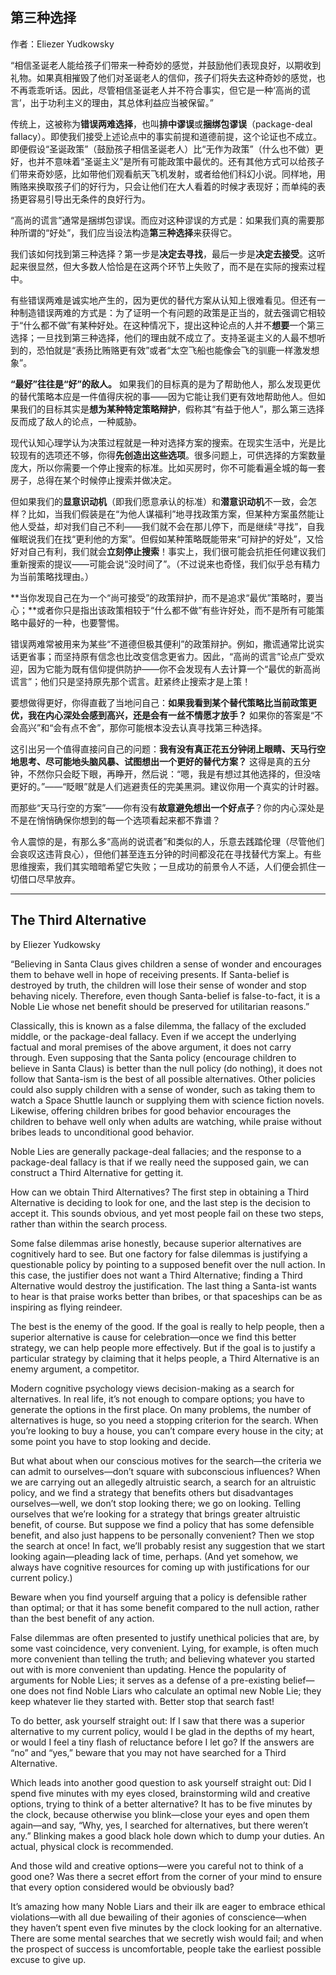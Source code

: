 ## 第三种选择

作者：Eliezer Yudkowsky

“相信圣诞老人能给孩子们带来一种奇妙的感觉，并鼓励他们表现良好，以期收到礼物。如果真相摧毁了他们对圣诞老人的信仰，孩子们将失去这种奇妙的感觉，也不再乖乖听话。因此，尽管相信圣诞老人并不符合事实，但它是一种‘高尚的谎言’，出于功利主义的理由，其总体利益应当被保留。”

传统上，这被称为**错误两难选择**，也叫**排中谬误**或**捆绑包谬误**（package-deal fallacy）。即使我们接受上述论点中的事实前提和道德前提，这个论证也不成立。即便假设“圣诞政策”（鼓励孩子相信圣诞老人）比“无作为政策”（什么也不做）更好，也并不意味着“圣诞主义”是所有可能政策中最优的。还有其他方式可以给孩子们带来奇妙感，比如带他们观看航天飞机发射，或者给他们科幻小说。同样地，用贿赂来换取孩子们的好行为，只会让他们在大人看着的时候才表现好；而单纯的表扬更容易引导出无条件的良好行为。

“高尚的谎言”通常是捆绑包谬误。而应对这种谬误的方式是：如果我们真的需要那种所谓的“好处”，我们应当设法构造**第三种选择**来获得它。

我们该如何找到第三种选择？第一步是**决定去寻找**，最后一步是**决定去接受**。这听起来很显然，但大多数人恰恰是在这两个环节上失败了，而不是在实际的搜索过程中。

有些错误两难是诚实地产生的，因为更优的替代方案从认知上很难看见。但还有一种制造错误两难的方式是：为了证明一个有问题的政策是正当的，就去强调它相较于“什么都不做”有某种好处。在这种情况下，提出这种论点的人并不**想要**一个第三选择；一旦找到第三种选择，他们的理由就不成立了。支持圣诞主义的人最不想听到的，恐怕就是“表扬比贿赂更有效”或者“太空飞船也能像会飞的驯鹿一样激发想象”。

**“最好”往往是“好”的敌人。** 如果我们的目标真的是为了帮助他人，那么发现更优的替代策略本应是一件值得庆祝的事——因为它能让我们更有效地帮助他人。但如果我们的目标其实是**想为某种特定策略辩护**，假称其“有益于他人”，那么第三选择反而成了敌人的论点，一种威胁。

现代认知心理学认为决策过程就是一种对选择方案的搜索。在现实生活中，光是比较现有的选项还不够，你得**先创造出这些选项**。很多问题上，可供选择的方案数量庞大，所以你需要一个停止搜索的标准。比如买房时，你不可能看遍全城的每一套房子，总得在某个时候停止搜索并做决定。

但如果我们的**显意识动机**（即我们愿意承认的标准）和**潜意识动机**不一致，会怎样？比如，当我们假装是在“为他人谋福利”地寻找政策方案，但某种方案虽然能让他人受益，却对我们自己不利——我们就不会在那儿停下，而是继续“寻找”，自我催眠说我们在找“更利他的方案”。但假如某种策略既能带来“可辩护的好处”，又恰好对自己有利，我们就会**立刻停止搜索**！事实上，我们很可能会抗拒任何建议我们重新搜索的提议——可能会说“没时间了”。（不过说来也奇怪，我们似乎总有精力为当前策略找理由。）

\*\*当你发现自己在为一个“尚可接受”的政策辩护，而不是追求“最优”策略时，要当心；\*\*或者你只是指出该政策相较于“什么都不做”有些许好处，而不是所有可能策略中最好的一种，也要警惕。

错误两难常被用来为某些“不道德但极其便利”的政策辩护。例如，撒谎通常比说实话更省事；而坚持原有信念也比改变信念更省力。因此，“高尚的谎言”论点广受欢迎，因为它能为既有信仰提供防护——你不会发现有人去计算一个“最优的新高尚谎言”；他们只是坚持原先那个谎言。赶紧终止搜索才是上策！

要想做得更好，你得直截了当地问自己：**如果我看到某个替代策略比当前政策更优，我在内心深处会感到高兴，还是会有一丝不情愿才放手？**
如果你的答案是“不会高兴”和“会有点不舍”，那你可能根本没去认真寻找第三种选择。

这引出另一个值得直接问自己的问题：**我有没有真正花五分钟闭上眼睛、天马行空地思考、尽可能地头脑风暴、试图想出一个更好的替代方案？**
这得是真的五分钟，不然你只会眨下眼，再睁开，然后说：“嗯，我是有想过其他选择的，但没啥更好的。”——“眨眼”就是人们逃避责任的完美黑洞。建议你用一个真实的计时器。

而那些“天马行空的方案”——你有没有**故意避免想出一个好点子**？你的内心深处是不是在悄悄确保你想到的每一个选项看起来都不靠谱？

令人震惊的是，有那么多“高尚的说谎者”和类似的人，乐意去践踏伦理（尽管他们会哀叹这违背良心），但他们甚至连五分钟的时间都没花在寻找替代方案上。有些思维搜索，我们其实暗暗希望它失败；一旦成功的前景令人不适，人们便会抓住一切借口尽早放弃。

---

## The Third Alternative

by Eliezer Yudkowsky

“Believing in Santa Claus gives children a sense of wonder and encourages them to behave well in hope of receiving presents. If Santa-belief is destroyed by truth, the children will lose their sense of wonder and stop behaving nicely. Therefore, even though Santa-belief is false-to-fact, it is a Noble Lie whose net benefit should be preserved for utilitarian reasons.”

Classically, this is known as a false dilemma, the fallacy of the excluded middle, or the package-deal fallacy. Even if we accept the underlying factual and moral premises of the above argument, it does not carry through. Even supposing that the Santa policy (encourage children to believe in Santa Claus) is better than the null policy (do nothing), it does not follow that Santa-ism is the best of all possible alternatives. Other policies could also supply children with a sense of wonder, such as taking them to watch a Space Shuttle launch or supplying them with science fiction novels. Likewise, offering children bribes for good behavior encourages the children to behave well only when adults are watching, while praise without bribes leads to unconditional good behavior.

Noble Lies are generally package-deal fallacies; and the response to a package-deal fallacy is that if we really need the supposed gain, we can construct a Third Alternative for getting it.

How can we obtain Third Alternatives? The first step in obtaining a Third Alternative is deciding to look for one, and the last step is the decision to accept it. This sounds obvious, and yet most people fail on these two steps, rather than within the search process.

Some false dilemmas arise honestly, because superior alternatives are cognitively hard to see. But one factory for false dilemmas is justifying a questionable policy by pointing to a supposed benefit over the null action. In this case, the justifier does not want a Third Alternative; finding a Third Alternative would destroy the justification. The last thing a Santa-ist wants to hear is that praise works better than bribes, or that spaceships can be as inspiring as flying reindeer.

The best is the enemy of the good. If the goal is really to help people, then a superior alternative is cause for celebration—once we find this better strategy, we can help people more effectively. But if the goal is to justify a particular strategy by claiming that it helps people, a Third Alternative is an enemy argument, a competitor.

Modern cognitive psychology views decision-making as a search for alternatives. In real life, it’s not enough to compare options; you have to generate the options in the first place. On many problems, the number of alternatives is huge, so you need a stopping criterion for the search. When you’re looking to buy a house, you can’t compare every house in the city; at some point you have to stop looking and decide.

But what about when our conscious motives for the search—the criteria we can admit to ourselves—don’t square with subconscious influences? When we are carrying out an allegedly altruistic search, a search for an altruistic policy, and we find a strategy that benefits others but disadvantages ourselves—well, we don’t stop looking there; we go on looking. Telling ourselves that we’re looking for a strategy that brings greater altruistic benefit, of course. But suppose we find a policy that has some defensible benefit, and also just happens to be personally convenient? Then we stop the search at once! In fact, we’ll probably resist any suggestion that we start looking again—pleading lack of time, perhaps. (And yet somehow, we always have cognitive resources for coming up with justifications for our current policy.)

Beware when you find yourself arguing that a policy is defensible rather than optimal; or that it has some benefit compared to the null action, rather than the best benefit of any action.

False dilemmas are often presented to justify unethical policies that are, by some vast coincidence, very convenient. Lying, for example, is often much more convenient than telling the truth; and believing whatever you started out with is more convenient than updating. Hence the popularity of arguments for Noble Lies; it serves as a defense of a pre-existing belief—one does not find Noble Liars who calculate an optimal new Noble Lie; they keep whatever lie they started with. Better stop that search fast!

To do better, ask yourself straight out: If I saw that there was a superior alternative to my current policy, would I be glad in the depths of my heart, or would I feel a tiny flash of reluctance before I let go? If the answers are “no” and “yes,” beware that you may not have searched for a Third Alternative.

Which leads into another good question to ask yourself straight out: Did I spend five minutes with my eyes closed, brainstorming wild and creative options, trying to think of a better alternative? It has to be five minutes by the clock, because otherwise you blink—close your eyes and open them again—and say, “Why, yes, I searched for alternatives, but there weren’t any.” Blinking makes a good black hole down which to dump your duties. An actual, physical clock is recommended.

And those wild and creative options—were you careful not to think of a good one? Was there a secret effort from the corner of your mind to ensure that every option considered would be obviously bad?

It’s amazing how many Noble Liars and their ilk are eager to embrace ethical violations—with all due bewailing of their agonies of conscience—when they haven’t spent even five minutes by the clock looking for an alternative. There are some mental searches that we secretly wish would fail; and when the prospect of success is uncomfortable, people take the earliest possible excuse to give up.